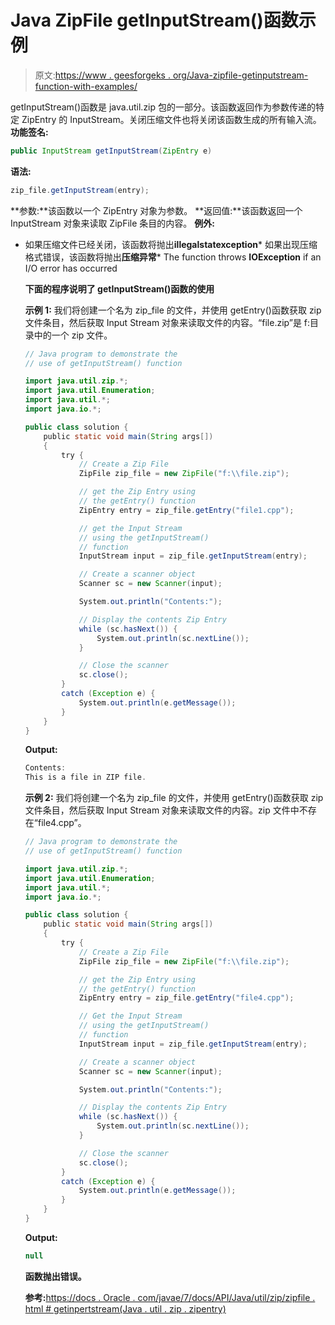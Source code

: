 # Java ZipFile getInputStream()函数示例

> 原文:[https://www . geesforgeks . org/Java-zipfile-getinputstream-function-with-examples/](https://www.geeksforgeeks.org/java-zipfile-getinputstream-function-with-examples/)

getInputStream()函数是 java.util.zip 包的一部分。该函数返回作为参数传递的特定 ZipEntry 的 InputStream。关闭压缩文件也将关闭该函数生成的所有输入流。
**功能签名:**

```java
public InputStream getInputStream(ZipEntry e)
```

**语法:**

```java
zip_file.getInputStream(entry);
```

**参数:**该函数以一个 ZipEntry 对象为参数。
**返回值:**该函数返回一个 InputStream 对象来读取 ZipFile 条目的内容。
**例外:**

*   如果压缩文件已经关闭，该函数将抛出**illegalstatexception***   如果出现压缩格式错误，该函数将抛出**压缩异常***   The function throws **IOException** if an I/O error has occurred

    **下面的程序说明了 getInputStream()函数的使用**

    **示例 1:** 我们将创建一个名为 zip_file 的文件，并使用 getEntry()函数获取 zip 文件条目，然后获取 Input Stream 对象来读取文件的内容。“file.zip”是 f:目录中的一个 zip 文件。

    ```java
    // Java program to demonstrate the
    // use of getInputStream() function

    import java.util.zip.*;
    import java.util.Enumeration;
    import java.util.*;
    import java.io.*;

    public class solution {
        public static void main(String args[])
        {
            try {
                // Create a Zip File
                ZipFile zip_file = new ZipFile("f:\\file.zip");

                // get the Zip Entry using
                // the getEntry() function
                ZipEntry entry = zip_file.getEntry("file1.cpp");

                // get the Input Stream
                // using the getInputStream()
                // function
                InputStream input = zip_file.getInputStream(entry);

                // Create a scanner object
                Scanner sc = new Scanner(input);

                System.out.println("Contents:");

                // Display the contents Zip Entry
                while (sc.hasNext()) {
                    System.out.println(sc.nextLine());
                }

                // Close the scanner
                sc.close();
            }
            catch (Exception e) {
                System.out.println(e.getMessage());
            }
        }
    }
    ```

    **Output:**

    ```java
    Contents:
    This is a file in ZIP file.

    ```

    **示例 2:** 我们将创建一个名为 zip_file 的文件，并使用 getEntry()函数获取 zip 文件条目，然后获取 Input Stream 对象来读取文件的内容。zip 文件中不存在“file4.cpp”。

    ```java
    // Java program to demonstrate the
    // use of getInputStream() function

    import java.util.zip.*;
    import java.util.Enumeration;
    import java.util.*;
    import java.io.*;

    public class solution {
        public static void main(String args[])
        {
            try {
                // Create a Zip File
                ZipFile zip_file = new ZipFile("f:\\file.zip");

                // get the Zip Entry using
                // the getEntry() function
                ZipEntry entry = zip_file.getEntry("file4.cpp");

                // Get the Input Stream
                // using the getInputStream()
                // function
                InputStream input = zip_file.getInputStream(entry);

                // Create a scanner object
                Scanner sc = new Scanner(input);

                System.out.println("Contents:");

                // Display the contents Zip Entry
                while (sc.hasNext()) {
                    System.out.println(sc.nextLine());
                }

                // Close the scanner
                sc.close();
            }
            catch (Exception e) {
                System.out.println(e.getMessage());
            }
        }
    }
    ```

    **Output:**

    ```java
    null

    ```

    **函数抛出错误。**

    **参考:**[https://docs . Oracle . com/javae/7/docs/API/Java/util/zip/zipfile . html # getinpertstream(Java . util . zip . zipentry)](https://docs.oracle.com/javase/7/docs/api/java/util/zip/ZipFile.html#getInputStream(java.util.zip.ZipEntry))